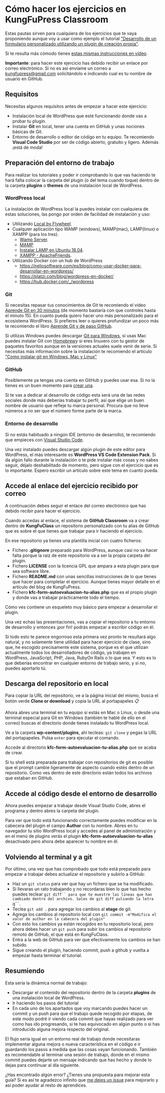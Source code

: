 # Cómo hacer los ejercicios en KungFuPress Classroom

Estas pautas sirven para cualquiera de los ejercicios que te vaya proponiendo aunque voy a usar como ejemplo el tutorial ["Desarrollo de un formulario personalizado utilizando un plugin de creación propia"](https://kungfupress.com/como-programar-un-formulario-en-wordpress-sin-utilizar-plugins/). 

Si te resulta más cómodo tienes [estas mismas instrucciones en vídeo](https://youtu.be/dRuiJOhsVfM).

**Importante**: para hacer este ejercicio has debido recibir un enlace por correo electrónico. Si no es así envíame un correo a kungfupress@gmail.com solicitándolo e indicando cual es tu nombre de usuario en GitHub.

## Requisitos
Necesitas algunos requisitos antes de empezar a hacer este ejercicio:
* Instalación local de WordPress que esté funcionando donde vas a probar tu plugin.
* Instalar **Git** en local, tener una cuenta en GitHub y unas nociones básicas de Git.
* Entorno de desarrollo o editor de código en tu equipo. Te recomiendo **Visual Code Studio** por ser de código abierto, gratuito y ligero. Además ¡está de moda!

## Preparación del entorno de trabajo

Para realizar los tutoriales y poder ir comprobando lo que vas haciendo te hará falta colocar la carpeta del plugin (o del tema cuando toque) dentro de la carpeta **plugins** o **themes** de una instalación local de WordPress.

### WordPress local
La instalación de WordPress local la puedes instalar con cualquiera de estas soluciones, las pongo por orden de facilidad de instalación y uso:
* Utilizando [Local by Flywheel](https://localbyflywheel.com/).
* Cualquier aplicación tipo WAMP (windows), MAMP(mac),  LAMP(linux) o XAMPP (para los tres).
    * [Wamp Server](http://www.wampserver.com/en/).
    * [MAMP](https://www.mamp.info/en/)
    * [Instalar LAMP en Ubuntu 18.04](https://www.digitalocean.com/community/tutorials/como-instalar-en-ubuntu-18-04-la-pila-lamp-linux-apache-mysql-y-php-es).
    * [XAMPP - ApacheFriends](https://www.apachefriends.org/es/index.html).
* Utilizando Docker con un hub de WordPress
    * https://neliosoftware.com/es/blog/como-usar-docker-para-desarrollar-en-wordpress/
    * https://platzi.com/blog/wordpress-en-docker/
    * https://hub.docker.com/_/wordpress

### Git
Si  necesitas repasar tus conocimientos de Git te recomiendo el vídeo [Aprende Git en 30 minutos](https://www.youtube.com/watch?v=QGKTdL7GG24) (de momento bastaría con que controles hasta el minuto 15). En cuanto pueda quiero hacer uno más personalizado para el ecosistema WordPress. 
Si prefieres leer o quieres profundizar un poco más te recomiendo el libro [Aprende Git y de paso GitHub](https://github.com/JJ/aprende-git). 

Si utilizas Windows puedes descargar [Git para Windows](https://gitforwindows.org/), si usas Mac puedes instalar Git con [Homebrew](https://brew.sh/index_es )y si eres linuxero con tu gestor de paquetes favoritos aunque en la versiones actuales suele venir de serie. Si necesitas más información sobre la instalación te recomiendo el artículo ["Como instalar git en Windows, Mac y Linux"](https://filisantillan.com/como-instalar-git/)

### GitHub
Posiblemente ya tengas una cuenta en GitHub y puedes usar esa. Si no la tienes es un buen momento para [crear una](https://github.com/join?source=kungfupress). 

Si te vas a dedicar al desarrollo de código esta será una de las redes sociales donde más deberías trabajar tu perfil, así que elige un buen nombre de usuario que refleje tu marca personal. Procura que no lleve números a no ser que el número forme parte de la marca.

### Entorno de desarrollo
Si no estás habituado a ningún IDE (entorno de desarrollo), te recomiendo que empieces con [Visual Studio Code](https://code.visualstudio.com/). 

Una vez instalado puedes descargar algún plugin de este editor para WordPress, el más interesante es **WordPress VS Code Extension Pack**. Si da algún fallo durante la instalación o te pide instalar más cosas y no sabes seguir,  déjalo deshabilitado de momento, pero sigue con el ejercicio que es lo importante. Espero escribir un artículo sobre este tema en cuanto pueda.

## Accede al enlace del ejercicio recibido por correo
A continuación debes seguir el enlace del correo electrónico que has debido recibir para hacer el ejercicio. 

Cuando accedas al enlace, el sistema de **GitHub Classroom** va a crear dentro de **KungFuClass** un repositorio personalizado con tu alias de GitHub que es sobre el que tienes que trabajar para ir haciendo el ejercicio.

En ese repositorio ya tienes una plantilla inicial con cuatro ficheros:
* Fichero **.gitignore** preparado para WordPress, aunque casi no va hacer falta porque la raíz de este repositorio va a ser la propia carpeta del plugin.
* Fichero **LICENSE** con la licencia GPL que ampara a esta plugin para que sea software libre.
* Fichero **README.md** con unas sencillas instrucciones de lo que tienes que hacer para completar el ejercicio. Aunque tienes mayor detalle en el artículo del blog de KungFuPress.
* Fichero **kfc-form-autoevaluacion-tu-alias.php** que es el propio plugin y donde vas a trabajar prácticamente todo el tiempo. 

Cómo ves contiene un esqueleto muy básico para empezar a desarrollar el plugin.

Una vez echas las presentaciones, vas a copiar el repositorio a tu entorno de desarrollo y entonces ¡por fin! podrás empezar a escribir código en él.

Si todo esto te parece engorroso esta primera vez pronto te resultará algo natural, y no solamente tiene utilidad para hacer ejercicio de clase, sino que, he escogido precisamente este sistema, porque es el que utilizan actualmente todos los desarrolladores de código, ya trabajen en WordPress, JavaScript, PHP, Java, RubyOn Rails o lo que sea. Y esto es lo que deberías encontrar en cualquier entorno de trabajo serio, y si no, puedes aportarlo tú.

## Descarga del repositorio en local
Para copiar la URL del repositorio, ve a la página inicial del mismo, busca el botón verde **Clone or download** y copia la URL al portapapeles 📋

Ahora abres una terminal en tu equipo si estás en Mac o Linux, o desde una terminal especial para Git en Windows (también te hablé de ello en el correo) buscas el directorio donde tienes instalado tu WordPress local. 

Ve a la carpeta **wp-content/plugins**, ahí tecleas: ```git clone``` y pegas la URL del portapapeles. Pulsa ```enter``` para ejecutar el comando. 

Accede al directorio **kfc-form-autoevaluacion-tu-alias.php** que se acaba de crear.

Si tu shell está preparada para trabajar con repositorios de git es posible que el prompt cambie ligeramente de aspecto cuando estés dentro de un repositorio. Como ves dentro de este directorio están todos los archivos que estaban en GitHub.

## Accede al código desde el entorno de desarrollo
Ahora puedes empezar a trabajar desde Visual Studio Code, abres el programa y dentro abres la carpeta del plugin.

Para ver que todo está funcionando correctamente puedes modificar en la cabecera del plugin el campo **Author** con tu nombre.
Abres en tu navegador tu sitio WordPress local y accedes al panel de administración y en el menú de plugins verás el plugin **kfc-form-autoevaluacion-tu-alias** desactivado pero ahora debe aparecer tu nombre en él.

## Volviendo al terminal y a git
Por último, una vez que has comprobado que todo está preparado para empezar a trabajar debes actualizar el repositorio y subirlo a GitHub:
* Haz un ```git status``` para ver que hay un fichero que se ha modificado.
* Si llevaras un rato trabajando y no recordaras bien lo que has hecho puedes teclear ```git diff`` para que te muestre las líneas que han cambiado dentro del archivo. Sales de git diff pulsando la letra ```q```.
* Teclea ```git add .``` para agregar los cambios al **stage** de git.
* Agrega los cambios al repositorio local con ```git commit -m"Modifica el valor de author en la cabecera del plugin"```
* Con esto los cambios ya están recogidos en tu repositorio local, pero ahora debes hacer un ```git push``` para subir los cambios al repositorio remoto de GitHub, el que está en KungFuClass.
* Entra a la web de GitHub para ver que efectivamente los cambios se han subido.
* Sigue creando el plugin, haciendo commit, push a github y vuelta a empezar hasta terminar el tutorial. 

## Resumiendo
Esta sería la dinámica normal de trabajo: 
* Descargar el contenido del repositorio dentro de la carpeta **plugins** de una instalación local de WordPress.
* Ir haciendo los pasos del tutorial
* En cada uno de los apartados que voy marcando puedes hacer un commit y un push para que el trabajo quede recogido por etapas, de este modo podré ir viendo cada commit que hayas realizado para ver como has ido progresando, si te has equivocado en algún punto o si has introducido alguna mejora respecto del original.

El flujo sería igual en un entorno real de trabajo donde necesitaras implementar alguna mejora o nueva característica en el código e ir guardando los pasos a medida que las cosas vayan funcionando. También es recomendable al terminar una sesión de trabajo, donde en el mismo commit puedes dejarte un mensaje indicando que has hecho y donde lo dejas para continuar al día siguiente.

¿Has encontrado algún error? ¿Tienes una propuesta para mejorar esta guía? Si es así te agradezco infinito que [me dejes un issue](https://github.com/kungfuclass/como-hacer-los-ejercicios-en-kungfuclass/issues/new) para mejorarlo y así poder ayudar al resto de aprendices.

